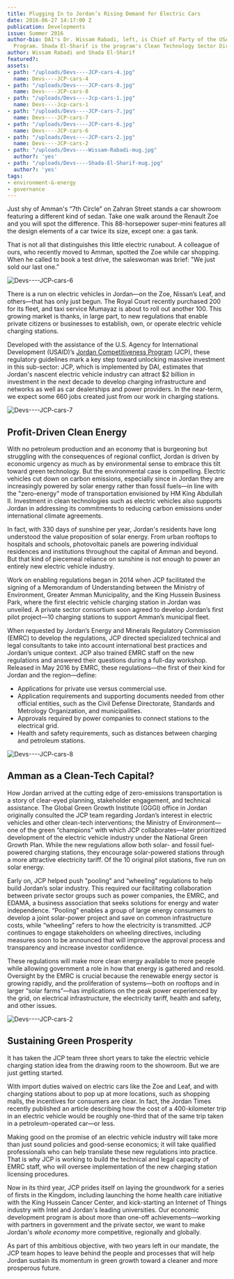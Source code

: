 ```yaml
---
title: Plugging In to Jordan’s Rising Demand for Electric Cars
date: 2016-06-27 14:17:00 Z
publication: Developments
issue: Summer 2016
author-bio: DAI's Dr. Wissam Rabadi, left, is Chief of Party of the USAID Jordan Competitiveness
  Program. Shada El-Sharif is the program's Clean Technology Sector Director.
author: Wissam Rabadi and Shada El-Sharif
featured?: 
assets:
- path: "/uploads/Devs----JCP-cars-4.jpg"
  name: Devs----JCP-cars-4
- path: "/uploads/Devs----JCP-cars-8.jpg"
  name: Devs----JCP-cars-8
- path: "/uploads/Devs----Jcp-cars-1.jpg"
  name: Devs----Jcp-cars-1
- path: "/uploads/Devs----JCP-cars-7.jpg"
  name: Devs----JCP-cars-7
- path: "/uploads/Devs----JCP-cars-6.jpg"
  name: Devs----JCP-cars-6
- path: "/uploads/Devs----JCP-cars-2.jpg"
  name: Devs----JCP-cars-2
- path: "/uploads/Devs----Wissam-Rabadi-mug.jpg"
  author?: 'yes'
- path: "/uploads/Devs----Shada-El-Sharif-mug.jpg"
  author?: 'yes'
tags:
- environment-&-energy
- governance
---
```


Just shy of Amman's “7th Circle” on Zahran Street stands a car showroom featuring a different kind of sedan. Take one walk around the Renault Zoe and you will spot the difference. This 88-horsepower super-mini features all the design elements of a car twice its size, except one: a gas tank.   




That is not all that distinguishes this little electric runabout. A colleague of ours, who recently moved to Amman, spotted the Zoe while car shopping. When he called to book a test drive, the saleswoman was brief: "We just sold our last one.”

![Devs----JCP-cars-6](/uploads/Devs----JCP-cars-6.jpg "At the King Hussein Business Park, where the first electric vehicle charging station in Jordan was unveiled.") 

There is a run on electric vehicles in Jordan—on the Zoe, Nissan’s Leaf, and others—that has only just begun. The Royal Court recently purchased 200 for its fleet, and taxi service Mumayaz is about to roll out another 100. This growing market is thanks, in large part, to new regulations that enable private citizens or businesses to establish, own, or operate electric vehicle charging stations.

Developed with the assistance of the U.S. Agency for International Development (USAID)’s [Jordan Competitiveness Program](http://dai.com/our-work/projects/jordan-competitiveness-program-jcp) (JCP), these regulatory guidelines mark a key step toward unlocking massive investment in this sub-sector: JCP, which is implemented by DAI, estimates that Jordan's nascent electric vehicle industry can attract $2 billion in investment in the next decade to develop charging infrastructure and networks as well as car dealerships and power providers. In the near-term, we expect some 660 jobs created just from our work in charging stations.

![Devs----JCP-cars-7](/uploads/Devs----JCP-cars-7.jpg "Green Job Fair at the Landmark Hotel in 2015 to link companies that work in the green technology sector with professionals and graduates who have relevant skills.") 

## Profit-Driven Clean Energy 

With no petroleum production and an economy that is burgeoning but struggling with the consequences of regional conflict, Jordan is driven by economic urgency as much as by environmental sense to embrace this tilt toward green technology. But the environmental case is compelling. Electric vehicles cut down on carbon emissions, especially since in Jordan they are increasingly powered by solar energy rather than fossil fuels—in line with the "zero-energy" mode of transportation envisioned by HM King Abdullah II. Investment in clean technologies such as electric vehicles also supports Jordan in addressing its commitments to reducing carbon emissions under international climate agreements.

In fact, with 330 days of sunshine per year, Jordan's residents have long understood the value proposition of solar energy. From urban rooftops to hospitals and schools, photovoltaic panels are powering individual residences and institutions throughout the capital of Amman and beyond. But that kind of piecemeal reliance on sunshine is not enough to power an entirely new electric vehicle industry.

Work on enabling regulations began in 2014 when JCP facilitated the signing of a Memorandum of Understanding between the Ministry of Environment, Greater Amman Municipality, and the King Hussein Business Park, where the first electric vehicle charging station in Jordan was unveiled. A private sector consortium soon agreed to develop Jordan’s first pilot project—10 charging stations to support Amman’s municipal fleet.

When requested by Jordan’s Energy and Minerals Regulatory Commission (EMRC) to develop the regulations, JCP directed specialized technical and legal consultants to take into account international best practices and Jordan’s unique context. JCP also trained EMRC staff on the new regulations and answered their questions during a full-day workshop. Released in May 2016 by EMRC, these regulations—the first of their kind for Jordan and the region—define:

* Applications for private use versus commercial use.
* Application requirements and supporting documents needed from other official entities, such as the Civil Defense Directorate, Standards and Metrology Organization, and municipalities.
* Approvals required by power companies to connect stations to the electrical grid.
* Health and safety requirements, such as distances between charging and petroleum stations.

![Devs----JCP-cars-8](/uploads/Devs----JCP-cars-8.jpg "Unveiling Jordan's first electric vehicle charging station in 2014, from left: Dr. Said Al Hallaj, All Cell, private sector; Dr. Fawzi Masad, Amman City Manager at the time; Ahmad Qatarneh, Secretary General of the Ministry of Environment; HE Dr. Taher Shakhshir,  Minister of Environment at the time; Aqel Biltaji, Mayor of Amman; Dr. Moayad Samman, Chairman of the King Hussein Business Pak; and Raouf Dabbas, advisor to the Minister of Environment.") 

## Amman as a Clean-Tech Capital?

How Jordan arrived at the cutting edge of zero-emissions transportation is a story of clear-eyed planning, stakeholder engagement, and technical assistance. The Global Green Growth Institute (GGGI) office in Jordan originally consulted the JCP team regarding Jordan’s interest in electric vehicles and other clean-tech interventions; the Ministry of Environment—one of the green “champions” with which JCP collaborates—later prioritized development of the electric vehicle industry under the National Green Growth Plan. While the new regulations allow both solar- and fossil fuel-powered charging stations, they encourage solar-powered stations through a more attractive electricity tariff. Of the 10 original pilot stations, five run on solar energy.

Early on, JCP helped push "pooling" and “wheeling” regulations to help build Jordan’s solar industry. This required our facilitating collaboration between private sector groups such as power companies, the EMRC, and EDAMA, a business association that seeks solutions for energy and water independence. “Pooling” enables a group of large energy consumers to develop a joint solar-power project and save on common infrastructure costs, while “wheeling” refers to how the electricity is transmitted. JCP continues to engage stakeholders on wheeling directives, including measures soon to be announced that will improve the approval process and transparency and increase investor confidence.

These regulations will make more clean energy available to more people while allowing government a role in how that energy is gathered and resold. Oversight by the EMRC is crucial because the renewable energy sector is growing rapidly, and the proliferation of systems—both on rooftops and in larger “solar farms”—has implications on the peak power experienced by the grid, on electrical infrastructure, the electricity tariff, health and safety, and other issues.

![Devs----JCP-cars-2](/uploads/Devs----JCP-cars-2.jpg "HRH Princess Dina Mired, director of the King Hussein Cancer Foundation, at the launch of the King Hussein Cancer Center's home health care initiative, which was supported by JCP.")  

## Sustaining Green Prosperity

It has taken the JCP team three short years to take the electric vehicle charging station idea from the drawing room to the showroom. But we are just getting started.

With import duties waived on electric cars like the Zoe and Leaf, and with charging stations about to pop up at more locations, such as shopping malls, the incentives for consumers are clear. In fact, the Jordan Times recently published an article describing how the cost of a 400-kilometer trip in an electric vehicle would be roughly one-third that of the same trip taken in a petroleum-operated car—or less.

Making good on the promise of an electric vehicle industry will take more than just sound policies and good-sense economics; it will take qualified professionals who can help translate these new regulations into practice. That is why JCP is working to build the technical and legal capacity of EMRC staff, who will oversee implementation of the new charging station licensing procedures.

Now in its third year, JCP prides itself on laying the groundwork for a series of firsts in the Kingdom, including launching the home health care initiative with the King Hussein Cancer Center, and kick-starting an Internet of Things industry with Intel and Jordan's leading universities. Our economic development program is about more than one-off achievements—working with partners in government and the private sector, we want to make Jordan's *whole economy* more competitive, regionally and globally. 

As part of this ambitious objective, with two years left in our mandate, the JCP team hopes to leave behind the people and processes that will help Jordan sustain its momentum in green growth toward a cleaner and more prosperous future.
